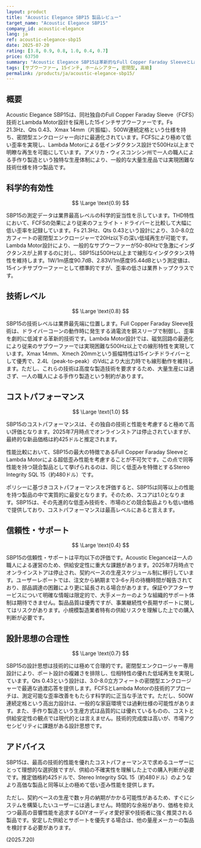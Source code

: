 ```yaml
---
layout: product
title: "Acoustic Elegance SBP15 製品レビュー"
target_name: "Acoustic Elegance SBP15"
company_id: acoustic-elegance
lang: ja
ref: acoustic-elegance-sbp15
date: 2025-07-20
rating: [3.8, 0.9, 0.8, 1.0, 0.4, 0.7]
price: 63750
summary: "Acoustic Elegance SBP15は革新的なFull Copper Faraday SleeveとLambda Motor技術により業界最高レベルの低歪率を実現するサブウーファーです。同等の低歪み性能を持つ製品の中で最もコストパフォーマンスに優れていますが、小規模製造による供給問題があります。"
tags: [サブウーファー, 15インチ, ホームシアター, 密閉型, 高級]
permalink: /products/ja/acoustic-elegance-sbp15/
---
```


## 概要

Acoustic Elegance SBP15は、同社独自のFull Copper Faraday Sleeve（FCFS）技術とLambda Motor設計を採用した15インチサブウーファーです。Fs 21.3Hz、Qts 0.43、Xmax 14mm（片振幅）、500W連続定格という仕様を持ち、密閉型エンクロージャー向けに最適化されています。FCFSにより極めて低い歪率を実現し、Lambda Motorによる低インダクタンス設計で500Hz以上まで明瞭な再生を可能にしています。アメリカ・ウィスコンシン州で一人の職人による手作り製造という独特な生産体制により、一般的な大量生産品では実現困難な技術仕様を持つ製品です。

## 科学的有効性

$$ \Large \text{0.9} $$

SBP15の測定データは業界最高レベルの科学的妥当性を示しています。THD特性において、FCFSの効果により従来のフェライト・ドライバーと比較して大幅に低い歪率を記録しています。Fs 21.3Hz、Qts 0.43という設計により、3.0-8.0立方フィートの密閉型エンクロージャーで20Hz以下の深い低域再生が可能です。Lambda Motor設計により、一般的なサブウーファーが50-80Hzで急激にインダクタンスが上昇するのに対し、SBP15は500Hz以上まで線形なインダクタンス特性を維持します。1W/1m感度90.7dB、2.83V/1m感度95.44dBという測定値は、15インチサブウーファーとして標準的ですが、歪率の低さは業界トップクラスです。

## 技術レベル

$$ \Large \text{0.8} $$

SBP15の技術レベルは業界最先端に位置します。Full Copper Faraday Sleeve技術は、ドライバーコーンの動作時に発生する渦電流を銅スリーブで制御し、歪率を劇的に低減する革新的技術です。Lambda Motor設計では、磁気回路の最適化により従来のサブウーファーでは実現困難な500Hz以上での線形特性を実現しています。Xmax 14mm、Xmech 20mmという振幅特性は15インチドライバーとして優秀で、2.4L（peak-to-peak）のVdにより大出力時でも線形動作を維持します。ただし、これらの技術は高度な製造技術を要求するため、大量生産には適さず、一人の職人による手作り製造という制約があります。

## コストパフォーマンス

$$ \Large \text{1.0} $$

SBP15のコストパフォーマンスは、その独自の技術と性能を考慮すると極めて高い評価となります。2025年7月時点でオンラインストアは停止されていますが、最終的な新品価格は約425ドルと推定されます。

性能比較において、SBP15の最大の特徴であるFull Copper Faraday SleeveとLambda Motorによる超低歪み性能を考慮することが不可欠です。この点で同等性能を持つ競合製品として挙げられるのは、同じく低歪みを特徴とするStereo Integrity SQL 15（約480ドル）です。

ポリシーに基づきコストパフォーマンスを評価すると、SBP15は同等以上の性能を持つ製品の中で実質的に最安となります。そのため、スコアは1.0となります。SBP15は、その先進的な低歪み技術を、市場のどの競合製品よりも低い価格で提供しており、コストパフォーマンスは最高レベルにあると言えます。

## 信頼性・サポート

$$ \Large \text{0.4} $$

SBP15の信頼性・サポートは平均以下の評価です。Acoustic Eleganceは一人の職人による運営のため、供給安定性に重大な課題があります。2025年7月時点でオンラインストアは停止され、契約ベースの生産スケジュール制に移行しています。ユーザーレポートでは、注文から納期まで3-6ヶ月の待機時間が報告されており、部品調達の困難により更に延長される場合があります。保証やアフターサービスについて明確な情報は限定的で、大手メーカーのような組織的サポート体制は期待できません。製品品質は優秀ですが、事業継続性や長期サポートに関してはリスクがあります。小規模製造業者特有の供給リスクを理解した上での購入判断が必要です。

## 設計思想の合理性

$$ \Large \text{0.7} $$

SBP15の設計思想は技術的には極めて合理的です。密閉型エンクロージャー専用設計により、ポート設計の複雑さを排除し、位相特性の優れた低域再生を実現しています。Qts 0.43という設計は、3.0-8.0立方フィートの密閉型エンクロージャーで最適な過渡応答を提供します。FCFSとLambda Motorの技術的アプローチは、測定可能な歪率改善をもたらす科学的に正当な手法です。ただし、500W連続定格という高出力設計は、一般的な家庭環境では過剰仕様の可能性があります。また、手作り製造という生産方式は品質的には優れているものの、コストと供給安定性の観点では現代的とは言えません。技術的完成度は高いが、市場アクセシビリティに課題がある設計思想です。

## アドバイス

SBP15は、最高の技術的性能を優れたコストパフォーマンスで求めるユーザーにとって理想的な選択肢ですが、供給の不確実性を理解した上での購入判断が必要です。推定価格約425ドルで、Stereo Integrity SQL 15（約480ドル）のようなより高価な製品と同等以上の極めて低い歪み性能を提供します。

ただし、契約ベースの生産で数ヶ月の納期がかかる可能性があるため、すぐにシステムを構築したいユーザーには適しません。時間的な余裕があり、価格を抑えつつ最高の音響性能を追求するDIYオーディオ愛好家や技術者に強く推奨される製品です。安定した供給とサポートを優先する場合は、他の量産メーカーの製品を検討する必要があります。

(2025.7.20)